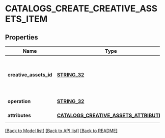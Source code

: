# CATALOGS_CREATE_CREATIVE_ASSETS_ITEM

## Properties
Name | Type | Description | Notes
------------ | ------------- | ------------- | -------------
**creative_assets_id** | [**STRING_32**](STRING_32.md) | The catalog creative assets id in the merchant namespace | [default to null]
**operation** | [**STRING_32**](STRING_32.md) |  | [default to null]
**attributes** | [**CATALOGS_CREATIVE_ASSETS_ATTRIBUTES**](CatalogsCreativeAssetsAttributes.md) |  | [default to null]

[[Back to Model list]](../README.md#documentation-for-models) [[Back to API list]](../README.md#documentation-for-api-endpoints) [[Back to README]](../README.md)


